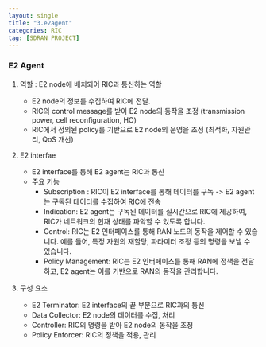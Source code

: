 ```yaml
---
layout: single
title: "3.e2agent"
categories: RIC
tag: [SDRAN PROJECT]
---
```





### E2 Agent
1. 역할 : E2 node에 배치되어 RIC과 통신하는 역할
    - E2 node의 정보를 수집하여 RIC에 전달.
    - RIC의 control message를 받아 E2 node의 동작을 조정 (transmission power, cell reconfiguration, HO)
    - RIC에서 정의된 policy를 기반으로 E2 node의 운영을 조정 (최적화, 자원관리, QoS 개선)

2. E2 interfae
    - E2 interface를 통해 E2 agent는 RIC과 통신
    - 주요 기능
        - Subscription : RIC이 E2 interface를 통해 데이터를 구독 -> E2 agent는 구독된 데이터를 수집하여 RIC에 전송
        - Indication: E2 agent는 구독된 데이터를 실시간으로 RIC에 제공하여, RIC가 네트워크의 현재 상태를 파악할 수 있도록 합니다.
        - Control: RIC는 E2 인터페이스를 통해 RAN 노드의 동작을 제어할 수 있습니다. 예를 들어, 특정 자원의 재할당, 파라미터 조정 등의 명령을 보낼 수 있습니다.
        - Policy Management: RIC는 E2 인터페이스를 통해 RAN에 정책을 전달하고, E2 agent는 이를 기반으로 RAN의 동작을 관리합니다.

3. 구성 요소
    - E2 Terminator: E2 interface의 끝 부분으로 RIC과의 통신
    - Data Collector: E2 node의 데이터를 수집, 처리
    - Controller: RIC의 명령을 받아 E2 node의 동작을 조정
    - Policy Enforcer: RIC의 정책을 적용, 관리
